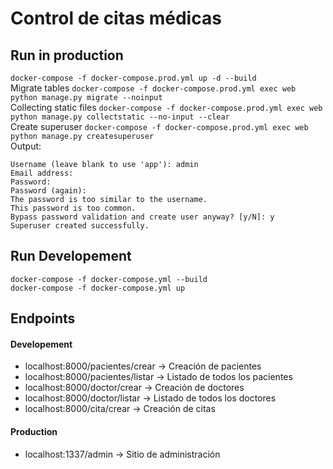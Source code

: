 # Control de citas médicas

## Run in production
`docker-compose -f docker-compose.prod.yml up -d --build`  
Migrate tables
`docker-compose -f docker-compose.prod.yml exec web python manage.py migrate --noinput`  
Collecting static files
`docker-compose -f docker-compose.prod.yml exec web python manage.py collectstatic --no-input --clear`  
Create superuser
`docker-compose -f docker-compose.prod.yml exec web python manage.py createsuperuser`  
 Output:  
 ```
Username (leave blank to use 'app'): admin
Email address:
Password:
Password (again):
The password is too similar to the username.
This password is too common.
Bypass password validation and create user anyway? [y/N]: y
Superuser created successfully.
 ```

## Run Developement
`docker-compose -f docker-compose.yml --build`  
`docker-compose -f docker-compose.yml up`

## Endpoints

#### Developement
- localhost:8000/pacientes/crear -> Creación de pacientes
- localhost:8000/pacientes/listar -> Listado de todos los pacientes
- localhost:8000/doctor/crear -> Creación de doctores
- localhost:8000/doctor/listar -> Listado de todos los doctores
- localhost:8000/cita/crear -> Creación de citas

#### Production
- localhost:1337/admin -> Sitio de administración
